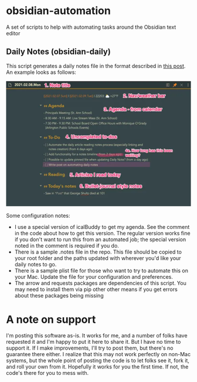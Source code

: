 # obsidian-automation
A set of scripts to help with automating tasks around the Obsidian text editor

## Daily Notes (obsidian-daily)
This script generates a daily notes file in the format described in [this post](https://www.jamierubin.net/2021/02/08/automating-my-daily-notes-with-obsidian/). An example looks as follows:

![Example](/images/Annotated-Daily-Note.png)

Some configuration notes:

* I use a special version of icalBuddy to get my agenda. See the comment in the code about how to get this version. The regular version works fine if you don't want to run this from an automated job; the special version noted in the comment is required if you do.
* There is a sample .notes file in the repo. This file should be copied to your root folder and the paths updated with wherever you'd like your daily notes to go.
* There is a sample plist file for those who want to try to automate this on your Mac. Update the file for your configuration and preferences.
* The arrow and requests packages are dependencies of this script. You may need to install them via pip other other means if you get errors about these packages being missing

# A note on support
I'm posting this software as-is. It works for me, and a number of folks have requested it and I'm happy to put it here to share it. But I have no time to support it. If I make improvements, I'll try to post them, but there's no guarantee there either. I realize that this may not work perfectly on non-Mac systems, but the whole point of posting the code is to let folks see it, fork it, and roll your own from it. Hopefully it works for you the first time. If not, the code's there for you to mess with.